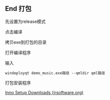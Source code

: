 ## End 打包

先设置为release模式

点击编译

拷贝exe到打包的目录

打开编译程序

输入

```shell
windeployqt demo_music.exe路径 --qmldir qml路径
```

打包安装程序

[Inno Setup Downloads (jrsoftware.org)](https://jrsoftware.org/isdl.php#stable)